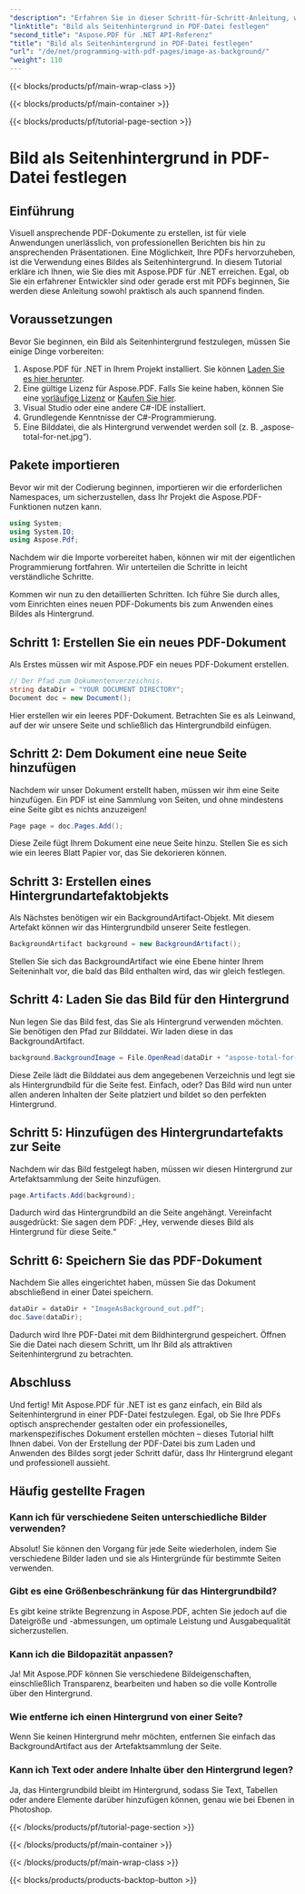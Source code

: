 ```yaml
---
"description": "Erfahren Sie in dieser Schritt-für-Schritt-Anleitung, wie Sie mit Aspose.PDF für .NET ein Bild als Seitenhintergrund in einer PDF-Datei festlegen. Erstellen Sie professionelle, optisch ansprechende Dokumente."
"linktitle": "Bild als Seitenhintergrund in PDF-Datei festlegen"
"second_title": "Aspose.PDF für .NET API-Referenz"
"title": "Bild als Seitenhintergrund in PDF-Datei festlegen"
"url": "/de/net/programming-with-pdf-pages/image-as-background/"
"weight": 110
---
```


{{< blocks/products/pf/main-wrap-class >}}

{{< blocks/products/pf/main-container >}}

{{< blocks/products/pf/tutorial-page-section >}}

# Bild als Seitenhintergrund in PDF-Datei festlegen

## Einführung

Visuell ansprechende PDF-Dokumente zu erstellen, ist für viele Anwendungen unerlässlich, von professionellen Berichten bis hin zu ansprechenden Präsentationen. Eine Möglichkeit, Ihre PDFs hervorzuheben, ist die Verwendung eines Bildes als Seitenhintergrund. In diesem Tutorial erkläre ich Ihnen, wie Sie dies mit Aspose.PDF für .NET erreichen. Egal, ob Sie ein erfahrener Entwickler sind oder gerade erst mit PDFs beginnen, Sie werden diese Anleitung sowohl praktisch als auch spannend finden.

## Voraussetzungen

Bevor Sie beginnen, ein Bild als Seitenhintergrund festzulegen, müssen Sie einige Dinge vorbereiten:

1. Aspose.PDF für .NET in Ihrem Projekt installiert. Sie können [Laden Sie es hier herunter](https://releases.aspose.com/pdf/net/).
2. Eine gültige Lizenz für Aspose.PDF. Falls Sie keine haben, können Sie eine [vorläufige Lizenz](https://purchase.aspose.com/tempoderary-license/) or [Kaufen Sie hier](https://purchase.aspose.com/buy).
3. Visual Studio oder eine andere C#-IDE installiert.
4. Grundlegende Kenntnisse der C#-Programmierung.
5. Eine Bilddatei, die als Hintergrund verwendet werden soll (z. B. „aspose-total-for-net.jpg“).

## Pakete importieren

Bevor wir mit der Codierung beginnen, importieren wir die erforderlichen Namespaces, um sicherzustellen, dass Ihr Projekt die Aspose.PDF-Funktionen nutzen kann.

```csharp
using System;
using System.IO;
using Aspose.Pdf;
```

Nachdem wir die Importe vorbereitet haben, können wir mit der eigentlichen Programmierung fortfahren. Wir unterteilen die Schritte in leicht verständliche Schritte.

Kommen wir nun zu den detaillierten Schritten. Ich führe Sie durch alles, vom Einrichten eines neuen PDF-Dokuments bis zum Anwenden eines Bildes als Hintergrund.

## Schritt 1: Erstellen Sie ein neues PDF-Dokument

Als Erstes müssen wir mit Aspose.PDF ein neues PDF-Dokument erstellen.

```csharp
// Der Pfad zum Dokumentenverzeichnis.
string dataDir = "YOUR DOCUMENT DIRECTORY";
Document doc = new Document();
```

Hier erstellen wir ein leeres PDF-Dokument. Betrachten Sie es als Leinwand, auf der wir unsere Seite und schließlich das Hintergrundbild einfügen.

## Schritt 2: Dem Dokument eine neue Seite hinzufügen

Nachdem wir unser Dokument erstellt haben, müssen wir ihm eine Seite hinzufügen. Ein PDF ist eine Sammlung von Seiten, und ohne mindestens eine Seite gibt es nichts anzuzeigen!

```csharp
Page page = doc.Pages.Add();
```

Diese Zeile fügt Ihrem Dokument eine neue Seite hinzu. Stellen Sie es sich wie ein leeres Blatt Papier vor, das Sie dekorieren können.

## Schritt 3: Erstellen eines Hintergrundartefaktobjekts

Als Nächstes benötigen wir ein BackgroundArtifact-Objekt. Mit diesem Artefakt können wir das Hintergrundbild unserer Seite festlegen.

```csharp
BackgroundArtifact background = new BackgroundArtifact();
```

Stellen Sie sich das BackgroundArtifact wie eine Ebene hinter Ihrem Seiteninhalt vor, die bald das Bild enthalten wird, das wir gleich festlegen.

## Schritt 4: Laden Sie das Bild für den Hintergrund

Nun legen Sie das Bild fest, das Sie als Hintergrund verwenden möchten. Sie benötigen den Pfad zur Bilddatei. Wir laden diese in das BackgroundArtifact.

```csharp
background.BackgroundImage = File.OpenRead(dataDir + "aspose-total-for-net.jpg");
```

Diese Zeile lädt die Bilddatei aus dem angegebenen Verzeichnis und legt sie als Hintergrundbild für die Seite fest. Einfach, oder? Das Bild wird nun unter allen anderen Inhalten der Seite platziert und bildet so den perfekten Hintergrund.

## Schritt 5: Hinzufügen des Hintergrundartefakts zur Seite

Nachdem wir das Bild festgelegt haben, müssen wir diesen Hintergrund zur Artefaktsammlung der Seite hinzufügen.

```csharp
page.Artifacts.Add(background);
```

Dadurch wird das Hintergrundbild an die Seite angehängt. Vereinfacht ausgedrückt: Sie sagen dem PDF: „Hey, verwende dieses Bild als Hintergrund für diese Seite.“

## Schritt 6: Speichern Sie das PDF-Dokument

Nachdem Sie alles eingerichtet haben, müssen Sie das Dokument abschließend in einer Datei speichern.

```csharp
dataDir = dataDir + "ImageAsBackground_out.pdf";
doc.Save(dataDir);
```

Dadurch wird Ihre PDF-Datei mit dem Bildhintergrund gespeichert. Öffnen Sie die Datei nach diesem Schritt, um Ihr Bild als attraktiven Seitenhintergrund zu betrachten.

## Abschluss

Und fertig! Mit Aspose.PDF für .NET ist es ganz einfach, ein Bild als Seitenhintergrund in einer PDF-Datei festzulegen. Egal, ob Sie Ihre PDFs optisch ansprechender gestalten oder ein professionelles, markenspezifisches Dokument erstellen möchten – dieses Tutorial hilft Ihnen dabei. Von der Erstellung der PDF-Datei bis zum Laden und Anwenden des Bildes sorgt jeder Schritt dafür, dass Ihr Hintergrund elegant und professionell aussieht.

## Häufig gestellte Fragen

### Kann ich für verschiedene Seiten unterschiedliche Bilder verwenden?
Absolut! Sie können den Vorgang für jede Seite wiederholen, indem Sie verschiedene Bilder laden und sie als Hintergründe für bestimmte Seiten verwenden.

### Gibt es eine Größenbeschränkung für das Hintergrundbild?
Es gibt keine strikte Begrenzung in Aspose.PDF, achten Sie jedoch auf die Dateigröße und -abmessungen, um optimale Leistung und Ausgabequalität sicherzustellen.

### Kann ich die Bildopazität anpassen?
Ja! Mit Aspose.PDF können Sie verschiedene Bildeigenschaften, einschließlich Transparenz, bearbeiten und haben so die volle Kontrolle über den Hintergrund.

### Wie entferne ich einen Hintergrund von einer Seite?
Wenn Sie keinen Hintergrund mehr möchten, entfernen Sie einfach das BackgroundArtifact aus der Artefaktsammlung der Seite.

### Kann ich Text oder andere Inhalte über den Hintergrund legen?
Ja, das Hintergrundbild bleibt im Hintergrund, sodass Sie Text, Tabellen oder andere Elemente darüber hinzufügen können, genau wie bei Ebenen in Photoshop.

{{< /blocks/products/pf/tutorial-page-section >}}

{{< /blocks/products/pf/main-container >}}

{{< /blocks/products/pf/main-wrap-class >}}

{{< blocks/products/products-backtop-button >}}